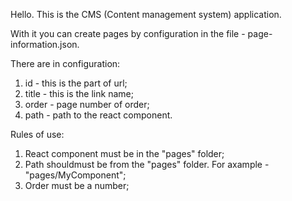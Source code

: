Hello. This is the CMS (Content management system) application.

With it you can create pages by configuration in the file - page-information.json.

There are in configuration:

1. id - this is the part of url;
2. title - this is the link name;
3. order - page number of order;
4. path - path to the react component.

Rules of use:

1. React component must be in the "pages" folder;
2. Path shouldmust be from the "pages" folder. For axample - "pages/MyComponent";
3. Order must be a number;
